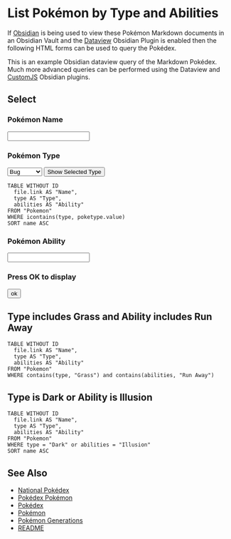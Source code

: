 # List Pokémon by Type and Abilities

If [Obsidian](https://obsidian.md) is being used to view these Pokémon Markdown documents in an Obsidian Vault and the [Dataview](https://github.com/blacksmithgu/obsidian-dataview) Obsidian Plugin is enabled then the following HTML forms can be used to query the Pokédex.

This is an example Obsidian dataview query of the Markdown Pokédex. Much more advanced queries can be performed using the Dataview and [CustomJS](https://github.com/saml-dev/obsidian-custom-js) Obsidian plugins.

## Select

### Pokémon Name
<input type="text" id="name" name="Enter a Pokémon Name"/>

### Pokémon Type
<select id="poketype" name="poketype">
  <option value="bug">Bug</option>
  <option value="dark">Dark</option>
  <option value="dragon">Dragon</option>
  <option value="electric">Electric</option>
  <option value="fairy">Fairy</option>
  <option value="fighting">Fighting</option>
  <option value="fire">Fire</option>
  <option value="flying">Flying</option>
  <option value="ghost">Ghost</option>
  <option value="grass">Grass</option>
  <option value="ground">Ground</option>
  <option value="ice">Ice</option>
  <option value="normal">Normal</option>
  <option value="poison">Poison</option>
  <option value="psychic">Psychic</option>
  <option value="rock">Rock</option>
  <option value="shadow">Shadow</option>
  <option value="steel">Steel</option>
  <option value="water">Water</option>
  <option value="unknown">Unknown</option>
</select>
<button type="button" onclick="myFunction()">Show Selected Type</button>

```dataview
TABLE WITHOUT ID
  file.link AS "Name",
  type AS "Type",
  abilities AS "Ability"
FROM "Pokemon"
WHERE icontains(type, poketype.value)
SORT name ASC
```

### Pokémon Ability
<input type="text" id="ability" name="Enter a Pokémon Ability"/>

### Press OK to display
<input type="button" value="ok" />

## Type includes Grass and Ability includes Run Away
```dataview
TABLE WITHOUT ID
  file.link AS "Name",
  type AS "Type",
  abilities AS "Ability"
FROM "Pokemon"
WHERE contains(type, "Grass") and contains(abilities, "Run Away")
```

## Type is Dark or Ability is Illusion
```dataview
TABLE WITHOUT ID
  file.link AS "Name",
  type AS "Type",
  abilities AS "Ability"
FROM "Pokemon"
WHERE type = "Dark" or abilities = "Illusion"
SORT name ASC
```

## See Also

- [National Pokédex](national_pokedex.md)
- [Pokédex Pokémon](Pokedex/pokemon.md)
- [Pokédex](pokedex.md)
- [Pokémon](pokemon.md)
- [Pokémon Generations](generations.md)
- [README](README.md)
